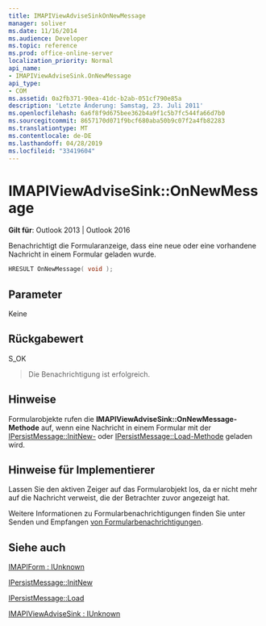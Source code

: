 ```yaml
---
title: IMAPIViewAdviseSinkOnNewMessage
manager: soliver
ms.date: 11/16/2014
ms.audience: Developer
ms.topic: reference
ms.prod: office-online-server
localization_priority: Normal
api_name:
- IMAPIViewAdviseSink.OnNewMessage
api_type:
- COM
ms.assetid: 0a2fb371-90ea-41dc-b2ab-051cf790e85a
description: 'Letzte Änderung: Samstag, 23. Juli 2011'
ms.openlocfilehash: 6a6f8f9d675bee362b4a9f1c5b7fc544fa66d7b0
ms.sourcegitcommit: 8657170d071f9bcf680aba50b9c07f2a4fb82283
ms.translationtype: MT
ms.contentlocale: de-DE
ms.lasthandoff: 04/28/2019
ms.locfileid: "33419604"
---
```

# <a name="imapiviewadvisesinkonnewmessage"></a>IMAPIViewAdviseSink::OnNewMessage

  
  
**Gilt für**: Outlook 2013 | Outlook 2016 
  
Benachrichtigt die Formularanzeige, dass eine neue oder eine vorhandene Nachricht in einem Formular geladen wurde.
  
```cpp
HRESULT OnNewMessage( void );
```

## <a name="parameters"></a>Parameter

Keine
  
## <a name="return-value"></a>Rückgabewert

S_OK 
  
> Die Benachrichtigung ist erfolgreich.
    
## <a name="remarks"></a>Hinweise

Formularobjekte rufen die **IMAPIViewAdviseSink::OnNewMessage-Methode** auf, wenn eine Nachricht in einem Formular mit der [IPersistMessage::InitNew-](ipersistmessage-initnew.md) oder [IPersistMessage::Load-Methode](ipersistmessage-load.md) geladen wird. 
  
## <a name="notes-to-implementers"></a>Hinweise für Implementierer

Lassen Sie den aktiven Zeiger auf das Formularobjekt los, da er nicht mehr auf die Nachricht verweist, die der Betrachter zuvor angezeigt hat. 
  
Weitere Informationen zu Formularbenachrichtigungen finden Sie unter Senden und Empfangen [von Formularbenachrichtigungen](sending-and-receiving-form-notifications.md).
  
## <a name="see-also"></a>Siehe auch



[IMAPIForm : IUnknown](imapiformiunknown.md)
  
[IPersistMessage::InitNew](ipersistmessage-initnew.md)
  
[IPersistMessage::Load](ipersistmessage-load.md)
  
[IMAPIViewAdviseSink : IUnknown](imapiviewadvisesinkiunknown.md)


